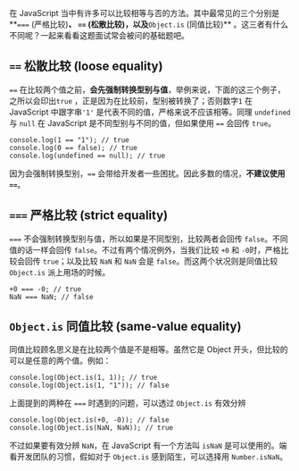 在 JavaScript 当中有许多可以比较相等与否的方法。其中最常见的三个分别是 \*\*`===` (严格比较)**、 **`==` (松散比较)**，以及**`Object.is` (同值比较)\*\* 。这三者有什么不同呢？一起来看看这题面试常会被问的基础题吧。

## `==` 松散比较 (loose equality)

`==` 在比较两个值之前，**会先强制转换型别与值**，举例来说，下面的这三个例子，之所以会印出`true` ，正是因为在比较前，型别被转换了；否则数字`1` 在 JavaScript 中跟字串`'1'` 是代表不同的值，严格来说不应该相等。同理 `undefined` 与 `null` 在 JavaScript 是不同型别与不同的值，但如果使用 `==` 会回传 `true`。

```
console.log(1 == "1"); // true
console.log(0 == false); // true
console.log(undefined == null); // true
```

因为会强制转换型别，`==` 会带给开发者一些困扰。因此多数的情况，**不建议使用 `==`**。

## `===` 严格比较 (strict equality)

`===` 不会强制转换型别与值，所以如果是不同型别，比较两者会回传 `false`。不同值的话一样会回传 `false`。不过有两个情况例外，当我们比较 `+0` 和 `-0`时，严格比较会回传 `true`；以及比较 `NaN` 和 `NaN` 会是 `false`。而这两个状况则是同值比较 `Object.is` 派上用场的时候。

```
+0 === -0; // true
NaN === NaN; // false
```

## `Object.is` 同值比较 (same-value equality)

同值比较顾名思义是在比较两个值是不是相等。虽然它是 Object 开头，但比较的可以是任意的两个值。例如：

```
console.log(Object.is(1, 1)); // true
console.log(Object.is(1, "1")); // false
```

上面提到的两种在 `===` 时遇到的问题，可以透过 `Object.is` 有效分辨

```
console.log(Object.is(+0, -0)); // false
console.log(Object.is(NaN, NaN)); // true
```

不过如果要有效分辨 `NaN`，在 JavaScript 有一个方法叫 `isNaN` 是可以使用的。端看开发团队的习惯，假如对于 `Object.is` 感到陌生，可以选择用 `Number.isNaN`。
